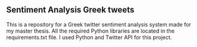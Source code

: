 ## Sentiment Analysis Greek tweets
This is a repository for a Greek twitter sentiment analysis system made for my master thesis.
All the required Python libraries are located in the requirements.txt file.
I used Python and Twitter API for this project.
